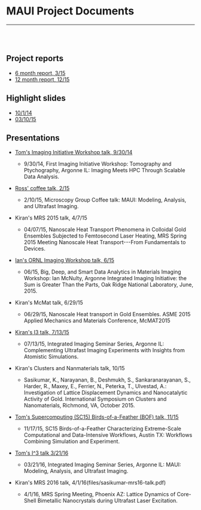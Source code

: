 # MAUI Project Documents

---------------

<br><br>

## Project reports

- [6 month report, 3/15](files/peterka-maui-report-0315.pdf)
- [12 month report, 12/15](files/peterka-maui-report-1215.pdf)

## Highlight slides

- [10/1/14](files/peterka-maui-highlight-slide.pdf)
- [03/10/15](files/highlight-slide031015.pdf)

## Presentations

- [Tom's Imaging Initiative Workshop talk, 9/30/14](files/peterka-imaging-workshop14-talk.pdf)
    - 9/30/14, First Imaging Initiative Workshop: Tomography and Ptychography, Argonne IL: Imaging Meets HPC Through Scalable Data Analysis.

- [Ross' coffee talk, 2/15](files/harder-coffee-talk-0215.pdf)
    - 2/10/15, Microscopy Group Coffee talk: MAUI: Modeling, Analysis, and Ultrafast Imaging.

- Kiran's MRS 2015 talk, 4/7/15
    - 04/07/15, Nanoscale Heat Transport Phenomena in Colloidal Gold Ensembles Subjected to
Femtosecond Laser Heating, MRS Spring 2015 Meeting Nanoscale Heat Transport---From Fundamentals to Devices.

- [Ian's ORNL Imaging Workshop talk, 6/15](files/mcnulty-ornl15-talk.pdf)
    - 06/15, Big, Deep, and Smart Data Analytics in Materials Imaging Workshop: Ian McNulty, Argonne Integrated Imaging Initiative: the Sum is Greater Than the Parts, Oak Ridge National Laboratory, June, 2015.

- Kiran's McMat talk, 6/29/15
    - 06/29/15, Nanoscale Heat transport in Gold Ensembles. ASME 2015 Applied Mechanics and Materials Conference, McMAT2015

- [Kiran's I3 talk, 7/13/15](files/sasikumar-i3-talk-071315.pdf)
    - 07/13/15, Integrated Imaging Seminar Series, Argonne IL: Complementing Ultrafast Imaging Experiments with Insights from Atomistic Simulations.

- Kiran's Clusters and Nanmaterials talk, 10/15
    - Sasikumar, K., Narayanan, B., Deshmukh, S., Sankaranarayanan, S., Harder, R., Maxey, E., Ferrier, N., Peterka, T., Ulvestad, A.: Investigation of Lattice Displacement Dynamics and Nanocatalytic Activity of Gold. International Symposium on Clusters and Nanomaterials, Richmond, VA, October 2015.

- [Tom's Supercomputing (SC15) Birds-of-a-Feather (BOF) talk, 11/15](files/peterka-SC-BOF-111715-talk.pdf)
    - 11/17/15, SC15 Birds-of-a-Feather Characterizing Extreme-Scale Computational and Data-Intensive Workflows, Austin TX: Workflows Combining Simulation and Experiment.

- [Tom's I^3 talk 3/21/16](files/peterka-I3-talk-032116.pdf)
    - 03/21/16, Integrated Imaging Seminar Series, Argonne IL: MAUI: Modeling, Analysis, and Ultrafast Imaging.

- Kiran's MRS 2016 talk, 4/1/16(files/sasikumar-mrs16-talk.pdf)
    - 4/1/16, MRS Spring Meeting, Phoenix AZ: Lattice Dynamics of Core-Shell Bimetallic Nanocrystals during Ultrafast Laser Excitation.



